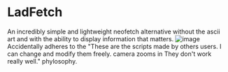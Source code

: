 # LadFetch
An incredibly simple and lightweight neofetch alternative without the ascii art and with the ability to display information that matters.
![image](https://user-images.githubusercontent.com/108401269/196045545-ea61cc7c-9dd9-40a8-b811-ae5939f82c18.png)
Accidentally adheres to the "These are the scripts made by others users. I can change and modify them freely. camera zooms in They don't work really well." phylosophy.
